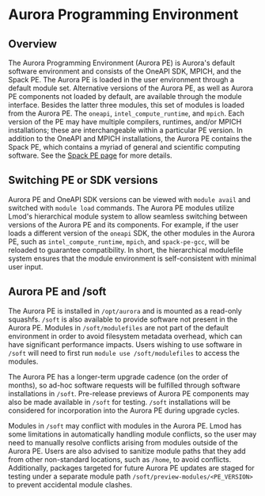 # Aurora Programming Environment

## Overview

The Aurora Programming Environment (Aurora PE) is Aurora's default software environment and consists of the OneAPI SDK, MPICH, and the Spack PE. The Aurora PE is loaded in the user environment through a default module set. Alternative versions of the Aurora PE, as well as Aurora PE components not loaded by default, are available through the module interface.
Besides the latter three modules, this set of modules is loaded from the Aurora PE. The `oneapi`, `intel_compute_runtime`, and `mpich`. Each version of the PE may have multiple compilers, runtimes, and/or MPICH installations; these are interchangeable within a particular PE version. In addition to the OneAPI and MPICH installations, the Aurora PE contains the Spack PE, which contains a myriad of general and scientific computing software. See the [Spack PE page](./applications-and-libraries/libraries/spack-pe.md) for more details.

## Switching PE or SDK versions

Aurora PE and OneAPI SDK versions can be viewed with `module avail` and switched with `module load` commands. The Aurora PE modules utilize Lmod's hierarchical module system to allow seamless switching between versions of the Aurora PE and its components. For example, if the user loads a different version of the `oneapi` SDK, the other modules in the Aurora PE, such as `intel_compute_runtime`, `mpich`, and `spack-pe-gcc`, will be reloaded to guarantee compatibility. In short, the hierarchical modulefile system ensures that the module environment is self-consistent with minimal user input.

## Aurora PE and /soft

The Aurora PE is installed in `/opt/aurora` and is mounted as a read-only squashfs. `/soft` is also available to provide software not present in the Aurora PE. Modules in `/soft/modulefiles` are not part of the default environment in order to avoid filesystem metadata overhead, which can have significant performance impacts. Users wishing to use software in `/soft` will need to first run `module use /soft/modulefiles` to access the modules.

The Aurora PE has a longer-term upgrade cadence (on the order of months), so ad-hoc software requests will be fulfilled through software installations in `/soft`. Pre-release previews of Aurora PE components may also be made available in `/soft` for testing. `/soft` installations will be considered for incorporation into the Aurora PE during upgrade cycles.

Modules in `/soft` may conflict with modules in the Aurora PE. Lmod has some limitations in automatically handling module conflicts, so the user may need to manually resolve conflicts arising from modules outside of the Aurora PE. Users are also advised to sanitize module paths that they add from other non-standard locations, such as `/home`, to avoid conflicts. Additionally, packages targeted for future Aurora PE updates are staged for testing under a separate module path  `/soft/preview-modules/<PE_VERSION>` to prevent accidental module clashes.
